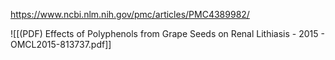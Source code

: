 
https://www.ncbi.nlm.nih.gov/pmc/articles/PMC4389982/

![[(PDF) Effects of Polyphenols from Grape Seeds on Renal Lithiasis - 2015 - OMCL2015-813737.pdf]]
